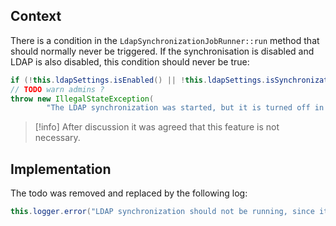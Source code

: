 ## Context
There is a condition in the `LdapSynchronizationJobRunner::run` method that should normally never be triggered. If the synchronisation is disabled and LDAP is also disabled, this condition should never be true:

```java
if (!this.ldapSettings.isEnabled() || !this.ldapSettings.isSynchronizationEnabled()) {
// TODO warn admins ?
throw new IllegalStateException(  
        "The LDAP synchronization was started, but it is turned off in the settings.");
```

> [!info]
> After discussion it was agreed that this feature is not necessary.

## Implementation
The todo was removed and replaced by the following log:
```java
this.logger.error("LDAP synchronization should not be running, since it is disabled.");
```
